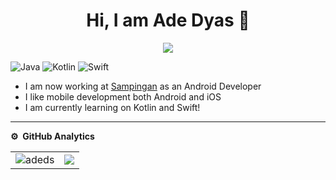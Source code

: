
<p align="center"> <h1 align="center"> Hi, I am Ade Dyas 👋</h1></p>
<p align="center">

<p align="center"> <img src="https://komarev.com/ghpvc/?username=adeds&label=Profile%20Visits&color=blue&style=plastic%22%20alt=%adeds" /> </p>

![Java](https://img.shields.io/badge/-Java-333333?style=flat&logo=Java&logoColor=007ACC)
![Kotlin](https://img.shields.io/badge/-Kotlin-333333?style=flat&logo=Kotlin)
![Swift](https://img.shields.io/badge/-Swift-333333?style=flat&logo=Swift)

<ul>
<li>I am now working at <a href="https://sampingan.co.id/">Sampingan</a> as an Android Developer</li>
<li>I like mobile development both Android and iOS</li>
<li>I am currently learning on Kotlin and Swift!</li>
</ul>

***
**⚙️ &nbsp;GitHub Analytics**
<table style="width:100%">
  <tr>
    <td> <img src="https://github-readme-stats.vercel.app/api?username=adeds&show_icons=true&theme=dark&locale=en&hide_border=true" alt="adeds" /></td>
    <td><img src="https://github-readme-stats.vercel.app/api/top-langs/?username=adeds&theme=dark&hide_border=true&layout=compact"></td>
  </tr>
</table>
